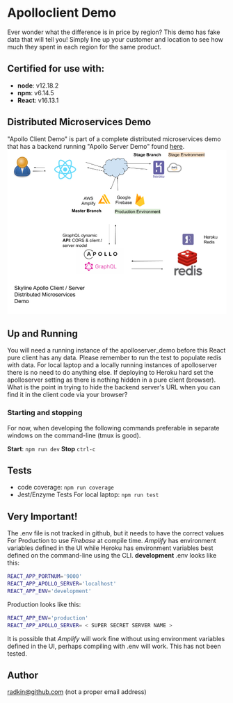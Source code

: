 # Apolloclient Demo
Ever wonder what the difference is in price by region? This demo has fake data that will tell you! Simply line up your customer and location to see how much they spent in each region for the same product.

## Certified for use with:
* **node**: v12.18.2
* **npm**: v6.14.5
* **React**: v16.13.1

## Distributed Microservices Demo
"Apollo Client Demo" is part of a complete distributed microservices demo that has a backend running "Apollo Server Demo" found [here](https://github.com/radkin/apolloserver_demo).
![root directory](src/assets/images/Apollo_client_server.png)

## Up and Running
You will need a running instance of the apolloserver_demo before this React pure client has any data. Please remember to run the test to populate redis with data. For local laptop and a locally running instances of apolloserver there is no need to do anything else. If deploying to Heroku hard set the apolloserver setting as there is nothing hidden in a pure client (browser). What is the point in trying to hide the backend server's URL when you can find it in the client code via your browser?

### Starting and stopping
For now, when developing the following commands preferable in separate windows
on the command-line (tmux is good).

**Start**: `npm run dev`
**Stop** `ctrl-c`

## Tests
* code coverage: `npm run coverage`
* Jest/Enzyme Tests
For local laptop: `npm run test`

## Very Important!
The .env file is not tracked in github, but it needs to have the correct values
For Production to use _Firebase_ at compile time. _Amplify_ has environment variables defined in the UI while Heroku has environment variables best defined on the command-line using the CLI. **development** .env looks like this:
```bash
REACT_APP_PORTNUM='9000'
REACT_APP_APOLLO_SERVER='localhost'
REACT_APP_ENV='development'
```
Production looks like this:
```bash
REACT_APP_ENV='production'
REACT_APP_APOLLO_SERVER= < SUPER SECRET SERVER NAME >
```

It is possible that _Amplify_ will work fine without using environment variables defined in the UI, perhaps compiling with .env will work. This has not been tested.

## Author
radkin@github.com (not a proper email address)

